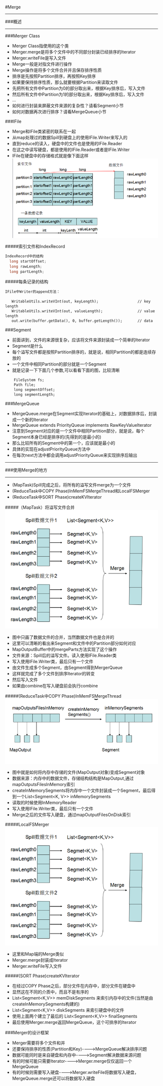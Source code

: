 #Merge
***
###概述
***
###Merger Class
* Merger Class指使用的这个类
* Merger.merge是将多个文件中的不同部分封装已经排序的Iterator
* Merger.writeFile是写入文件
* Merge一般是对指文件进行操作
 * Merge操作是将多个文件合并并且保存排序性质
 * 排序是先按照Partition排序，再按照Key排序
* 如果要保持排序性质，那么就要根据Partition来读取文件
 * 先把所有文件中Partition为0的部分取出来，根据Key排序后，写入文件
 * 然后所有文件中Partition为1的部分取出来，根据Key排序后，写入文件
 * ...
* 如何进行封装来屏蔽文件来源的复杂性？请看Segment小节
* 如何对数据再次进行排序？请看MergeQueue小节

###IFile
* Merge和IFile类紧密的联系在一起
* 从map处理过的数据Spill到硬盘上的使用IFile.Writer来写入的
* 直到reduce的读入，硬盘中的文件也是使用的IFile.Reader
* 在这之中读写硬盘，都是使用的IFile.Reader或者是IFile.Writer
* IFile在硬盘中的存储格式就是像下面这样
![spillfile](/_image/3.5.spill.png)

#####索引文件和IndexRecord
```java
IndexRecord中的结构
  long startOffset;
  long rawLength;
  long partLength;
```

#####每条记录的结构
```
IFile中Writer的append方法：

   WritableUtils.writeVInt(out, keyLength);                  // key length
   WritableUtils.writeVInt(out, valueLength);                // value length
   out.write(buffer.getData(), 0, buffer.getLength());       // data
```

###Segment
* 前面讲到，文件的来源很复杂，应该将文件来源封装成一个简单的Iterator
* Segment是什么
 * 每个溢写文件都是按照Partition排序的，就是说，相同Partition的都是连续存放的
 * 一个文件中相同Partition的部分就是一个Segment
 * 就是记录一下下面几个参数,可以看看下面的图，比较清晰

```
    FileSystem fs;
    Path file;
    long segmentOffset;
    long segmentLength;
```

###MergeQueue
* MergeQueue.merge在Segment实现Iterator的基础上，对数据排序后，封装成一个新的Iterator
* MergeQueue extends PriorityQueue implements RawKeyValueIterator
* 注意到Segment对应的是一个文件中相同Partition部分，就是说，每个Segment本身已经是排序的(先得到的是最小的)
* 那么比较所有的Segment中的第一个，应该就是最小的
* 具体的实现在adjustPriorityQueue方法中
* 在每次next方法中都会调用adjustPriorityQueue来实现排序后输出


***
###使用Merge的地方
***
* (MapTask)Spill完成之后，将所有的溢写文件merge为一个文件
* (ReduceTask中COPY Phase)InMemFSMergeThread和LocalFSMerger
* (ReduceTask中SORT Phase)createKVIterator

#####（MapTask）将溢写文件合并
![Merge合并硬盘中的文件](/_image/5.1.Merge.png)
* 图中只画了数据文件的合并，当然数据文件也是合并的
* 这里可以清晰的看出来Segment和文件中的Partition部分如何对应
* MapOutputBuffer中的mergeParts方法实现了这个操作
* 文件来源：Spill后的溢写文件。读入使用IFile.Reader类
* 写入使用IFile.Writer类，最后只有一个文件
* 由文件生成多个Segment，由Segment得到MergerQueue
* 这样就完成了多个文件到排序Iterator的转变
* 然后写入文件
* 如果由combine在写入硬盘前会执行combine

#####(ReduceTask中COPY Phase)InMemFSMergeThread
![将内存中的数据变成Segment](/_image/5.2.InMemFSMergeThread.png)
* 图中就是如何将内存中存储的文件(MapOutput对象)变成Segment对象
* 数据来源：内存中的数据文件，存储结构结构是MapOutput,通过mapOutputsFilesInMemory索引
* createInMemorySegments将内存中一个文件封装成一个Segment，最后得到一个List&lt;Segment&lt;K, V>> inMemorySegments
* 读取的时候使用InMemoryReader
* 写入使用IFile.Writer类，最后只有一个文件
* Merge之后的文件写入硬盘，通过mapOutputFilesOnDisk索引

#####LocalFSMerger
![Merge合并硬盘中的文件](/_image/5.1.Merge.png)
* 这里和Map端的Merge类似
* Merger.merge封装成Iterator
* Merger.writeFile写入文件

#####(SORT Phase)createKVIterator
* 在经过COPY Phase之后，部分文件在内存中，部分文件在硬盘中
* 显然这在不同的介质中，而且不是有序的
* List&lt;Segment&lt;K,V>> memDiskSegments 来索引内存中的文件(当然是由createInMemorySegments构建的)
* List&lt;Segment&lt;K,V>> diskSegments 来索引硬盘中的文件
* 使用上面两个建立了最后的 List&lt;Segment&lt;K,V>> finalSegments
* 最后使用Merger.merge返回MergeQueue，这个可排序的Iterator

###Merger的设计框架
* Merger需要将多个文件和并
 * 还要保持排序的性质(Partition和Key)---->MergeQueue解决排序问题
 * 数据可能同时是来自硬盘和内存中---->Segment解决数据来源问题
* 有的时候可能只需要Iterator---->Merger.merge仅仅返回一个MergeQueue
* 有的时候则需要写入硬盘---->Merger.writeFile将数据写入硬盘，MergeQueue.merge还可以将数据写入硬盘
